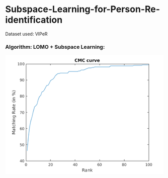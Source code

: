# Subspace-Learning-for-Person-Re-identification
Dataset used: VIPeR 


### Algorithm: LOMO + Subspace Learning:
![](viper.png)
